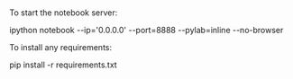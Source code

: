 #

To start the notebook server:

   ipython notebook --ip='0.0.0.0' --port=8888 --pylab=inline --no-browser

To install any requirements:

   pip install -r requirements.txt